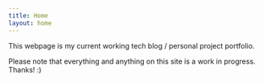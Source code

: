 ```yaml
---
title: Home
layout: home
---
```


This webpage is my current working tech blog / personal project portfolio.

Please note that everything and anything on this site is a work in progress. Thanks! :)

